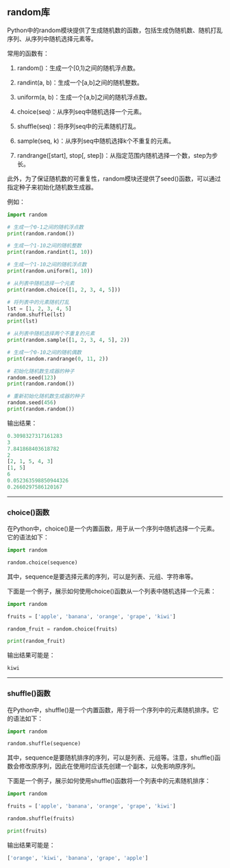 ## random库

Python中的random模块提供了生成随机数的函数，包括生成伪随机数、随机打乱序列、从序列中随机选择元素等。

常用的函数有：

1. random()：生成一个[0,1)之间的随机浮点数。

2. randint(a, b)：生成一个[a,b]之间的随机整数。

3. uniform(a, b)：生成一个[a,b]之间的随机浮点数。

4. choice(seq)：从序列seq中随机选择一个元素。

5. shuffle(seq)：将序列seq中的元素随机打乱。

6. sample(seq, k)：从序列seq中随机选择k个不重复的元素。

7. randrange([start], stop[, step])：从指定范围内随机选择一个数，step为步长。

此外，为了保证随机数的可重复性，random模块还提供了seed()函数，可以通过指定种子来初始化随机数生成器。

例如：

```python
import random

# 生成一个0-1之间的随机浮点数
print(random.random())

# 生成一个1-10之间的随机整数
print(random.randint(1, 10))

# 生成一个1-10之间的随机浮点数
print(random.uniform(1, 10))

# 从列表中随机选择一个元素
print(random.choice([1, 2, 3, 4, 5]))

# 将列表中的元素随机打乱
lst = [1, 2, 3, 4, 5]
random.shuffle(lst)
print(lst)

# 从列表中随机选择两个不重复的元素
print(random.sample([1, 2, 3, 4, 5], 2))

# 生成一个0-10之间的随机偶数
print(random.randrange(0, 11, 2))

# 初始化随机数生成器的种子
random.seed(123)
print(random.random())

# 重新初始化随机数生成器的种子
random.seed(456)
print(random.random())
```

输出结果：

```python
0.3098327317161283
3
7.841868403618782
2
[2, 1, 5, 4, 3]
[1, 5]
6
0.052363598850944326
0.2660297586120167
```



---

### choice()函数

在Python中，choice()是一个内置函数，用于从一个序列中随机选择一个元素。它的语法如下：

```python
import random

random.choice(sequence)
```

其中，sequence是要选择元素的序列，可以是列表、元组、字符串等。

下面是一个例子，展示如何使用choice()函数从一个列表中随机选择一个元素：

```python
import random

fruits = ['apple', 'banana', 'orange', 'grape', 'kiwi']

random_fruit = random.choice(fruits)

print(random_fruit)
```

输出结果可能是：

```python
kiwi
```



---

### shuffle()函数

在Python中，shuffle()是一个内置函数，用于将一个序列中的元素随机排序。它的语法如下：

```python
import random

random.shuffle(sequence)
```

其中，sequence是要随机排序的序列，可以是列表、元组等。注意，shuffle()函数会修改原序列，因此在使用时应该先创建一个副本，以免影响原序列。

下面是一个例子，展示如何使用shuffle()函数将一个列表中的元素随机排序：

```python
import random

fruits = ['apple', 'banana', 'orange', 'grape', 'kiwi']

random.shuffle(fruits)

print(fruits)
```

输出结果可能是：

```python
['orange', 'kiwi', 'banana', 'grape', 'apple']
```
